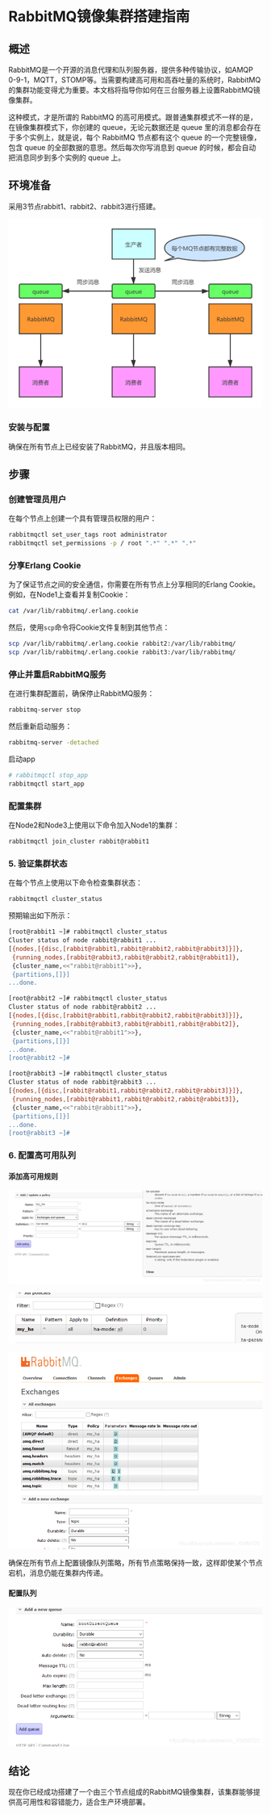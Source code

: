 # RabbitMQ镜像集群搭建指南

## 概述

RabbitMQ是一个开源的消息代理和队列服务器，提供多种传输协议，如AMQP 0-9-1，MQTT，STOMP等。当需要构建高可用和高吞吐量的系统时，RabbitMQ的集群功能变得尤为重要。本文档将指导你如何在三台服务器上设置RabbitMQ镜像集群。

这种模式，才是所谓的 RabbitMQ 的高可用模式。跟普通集群模式不一样的是，在镜像集群模式下，你创建的 queue，无论元数据还是 queue 里的消息都会存在于多个实例上，就是说，每个 RabbitMQ 节点都有这个 queue 的一个完整镜像，包含 queue 的全部数据的意思。然后每次你写消息到 queue 的时候，都会自动把消息同步到多个实例的 queue 上。

## 环境准备

采用3节点rabbit1、rabbit2、rabbit3进行搭建。

![eb1693c6ba6195194b3876201a0b5a48](./RabbitMQ镜像集群搭建指南.assets/eb1693c6ba6195194b3876201a0b5a48.png)

### 安装与配置

确保在所有节点上已经安装了RabbitMQ，并且版本相同。

## 步骤

### 创建管理员用户

在每个节点上创建一个具有管理员权限的用户：

```bash
rabbitmqctl set_user_tags root administrator
rabbitmqctl set_permissions -p / root ".*" ".*" ".*"
```

### 分享Erlang Cookie

为了保证节点之间的安全通信，你需要在所有节点上分享相同的Erlang Cookie。例如，在Node1上查看并复制Cookie：

```bash
cat /var/lib/rabbitmq/.erlang.cookie
```

然后，使用`scp`命令将Cookie文件复制到其他节点：

```bash
scp /var/lib/rabbitmq/.erlang.cookie rabbit2:/var/lib/rabbitmq/
scp /var/lib/rabbitmq/.erlang.cookie rabbit3:/var/lib/rabbitmq/
```

### 停止并重启RabbitMQ服务

在进行集群配置前，确保停止RabbitMQ服务：

```bash
rabbitmq-server stop
```

然后重新启动服务：

```bash
rabbitmq-server -detached
```

启动app

```bash
# rabbitmqctl stop_app
rabbitmqctl start_app
```

### 配置集群

在Node2和Node3上使用以下命令加入Node1的集群：

```bash
rabbitmqctl join_cluster rabbit@rabbit1
```

### 5. 验证集群状态

在每个节点上使用以下命令检查集群状态：

```bash
rabbitmqctl cluster_status
```

预期输出如下所示：

```bash
[root@rabbit1 ~]# rabbitmqctl cluster_status
Cluster status of node rabbit@rabbit1 ...
[{nodes,[{disc,[rabbit@rabbit1,rabbit@rabbit2,rabbit@rabbit3]}]},
 {running_nodes,[rabbit@rabbit3,rabbit@rabbit2,rabbit@rabbit1]},
 {cluster_name,<<"rabbit@rabbit1">>},
 {partitions,[]}]
...done.
```

```bash
[root@rabbit2 ~]# rabbitmqctl cluster_status
Cluster status of node rabbit@rabbit2 ...
[{nodes,[{disc,[rabbit@rabbit1,rabbit@rabbit2,rabbit@rabbit3]}]},
 {running_nodes,[rabbit@rabbit3,rabbit@rabbit1,rabbit@rabbit2]},
 {cluster_name,<<"rabbit@rabbit1">>},
 {partitions,[]}]
...done.
[root@rabbit2 ~]# 
```

```bash
[root@rabbit3 ~]# rabbitmqctl cluster_status
Cluster status of node rabbit@rabbit3 ...
[{nodes,[{disc,[rabbit@rabbit1,rabbit@rabbit2,rabbit@rabbit3]}]},
 {running_nodes,[rabbit@rabbit1,rabbit@rabbit2,rabbit@rabbit3]},
 {cluster_name,<<"rabbit@rabbit1">>},
 {partitions,[]}]
...done.
[root@rabbit3 ~]# 
```

### 6. 配置高可用队列



#### 添加高可用规则

![在这里插入图片描述](./RabbitMQ镜像集群搭建指南.assets/c154353fa9831ef471e7db7d6d6efdaf.png)

![在这里插入图片描述](./RabbitMQ镜像集群搭建指南.assets/0d4718d53ddd4e8b040c6ac4ed19ce31.png)





![在这里插入图片描述](./RabbitMQ镜像集群搭建指南.assets/c8607b9f1b97974c0682777155da3994.png)



确保在所有节点上配置镜像队列策略，所有节点策略保持一致，这样即使某个节点宕机，消息仍能在集群内传递。





#### 配置队列



![在这里插入图片描述](./RabbitMQ镜像集群搭建指南.assets/80b6da7e27adf700b1de1d8f519295cb.png)



## 结论

现在你已经成功搭建了一个由三个节点组成的RabbitMQ镜像集群，该集群能够提供高可用性和容错能力，适合生产环境部署。